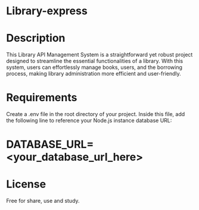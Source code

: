 # Library-express

# Description
This  Library API Management System is a straightforward yet robust project designed to streamline the essential functionalities of a library. With this system, users can effortlessly manage books, users, and the borrowing process, making library administration more efficient and user-friendly.

# Requirements

 Create a .env file in the root directory of your project. Inside this file, add the following line to reference your Node.js instance database URL:

   # DATABASE_URL=<your_database_url_here>
   
# License
Free for share, use and study.
